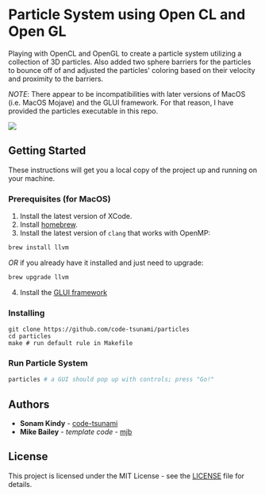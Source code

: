 # Particle System using Open CL and Open GL

Playing with OpenCL and OpenGL to create a particle system utilizing a collection of 3D particles. Also added two sphere barriers for the particles to bounce off of and adjusted the particles' coloring based on their velocity and proximity to the barriers. 

*NOTE*: There appear to be incompatibilities with later versions of MacOS (i.e. MacOS Mojave) and the GLUI framework. For that reason, I have provided the particles executable in this repo. 

![](particles.gif)

## Getting Started

These instructions will get you a local copy of the project up and running on your machine.

### Prerequisites (for MacOS)

1. Install the latest version of XCode.
2. Install [homebrew](https://brew.sh/).
3. Install the latest version of `clang` that works with OpenMP:
```sh
brew install llvm
```
*OR* if you already have it installed and just need to upgrade:
```sh
brew upgrade llvm
```
4. Install the [GLUI framework](https://lukecyca.com/2008/glui-235-framework-for-mac-os-x.html)

### Installing

```
git clone https://github.com/code-tsunami/particles
cd particles
make # run default rule in Makefile
```

### Run Particle System
```sh
particles # a GUI should pop up with controls; press "Go!"
```

<!-- ## Built With

* [text](http://somelink.com) - what it was -->

## Authors

* **Sonam Kindy** - [code-tsunami](https://github.com/code-tsunami)
* **Mike Bailey** - *template code* - [mjb](http://web.engr.oregonstate.edu/~mjb/WebMjb/mjb.html)

<!-- ## Acknowledgments (Resources)

* Inspiration
* Code used
* etc. -->

## License

This project is licensed under the MIT License - see the [LICENSE](LICENSE) file for details.
